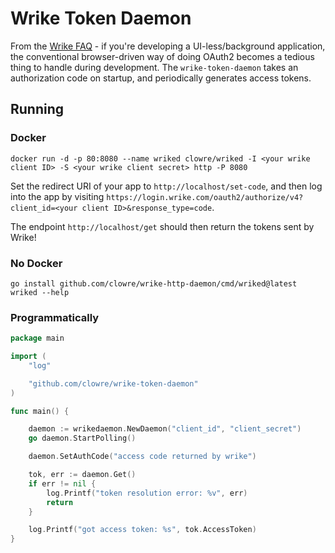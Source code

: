 # Wrike Token Daemon

From the [Wrike FAQ](https://developers.wrike.com/faq/) - if you're developing a UI-less/background application, the
conventional browser-driven way of doing OAuth2 becomes a tedious thing to handle during development.
The `wrike-token-daemon` takes an authorization code on startup, and periodically generates access tokens.

## Running

### Docker

```shell
docker run -d -p 80:8080 --name wriked clowre/wriked -I <your wrike client ID> -S <your wrike client secret> http -P 8080
```

Set the redirect URI of your app to `http://localhost/set-code`, and then log into the app by
visiting `https://login.wrike.com/oauth2/authorize/v4?client_id=<your client ID>&response_type=code`.

The endpoint `http://localhost/get` should then return the tokens sent by Wrike!

### No Docker

```shell
go install github.com/clowre/wrike-http-daemon/cmd/wriked@latest
wriked --help
```

### Programmatically

```go
package main

import (
	"log"

	"github.com/clowre/wrike-token-daemon"
)

func main() {

	daemon := wrikedaemon.NewDaemon("client_id", "client_secret")
	go daemon.StartPolling()

	daemon.SetAuthCode("access code returned by wrike")

	tok, err := daemon.Get()
	if err != nil {
		log.Printf("token resolution error: %v", err)
		return
	}

	log.Printf("got access token: %s", tok.AccessToken)
}
```
